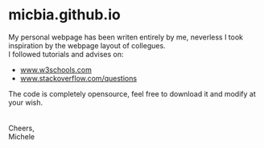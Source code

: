 # micbia.github.io
My personal webpage has been writen entirely by me, neverless I took inspiration by the webpage layout of collegues.<br/>I followed tutorials and advises on:
  - www.w3schools.com
  - www.stackoverflow.com/questions
  
The code is completely opensource, feel free to download it and modify at your wish.<br/><br/><br/>
Cheers,<br/>
Michele
